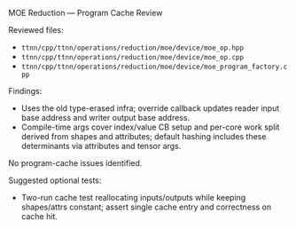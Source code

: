 MOE Reduction — Program Cache Review

Reviewed files:
- `ttnn/cpp/ttnn/operations/reduction/moe/device/moe_op.hpp`
- `ttnn/cpp/ttnn/operations/reduction/moe/device/moe_op.cpp`
- `ttnn/cpp/ttnn/operations/reduction/moe/device/moe_program_factory.cpp`

Findings:
- Uses the old type-erased infra; override callback updates reader input base address and writer output base address.
- Compile-time args cover index/value CB setup and per-core work split derived from shapes and attributes; default hashing includes these determinants via attributes and tensor args.

No program-cache issues identified.

Suggested optional tests:
- Two-run cache test reallocating inputs/outputs while keeping shapes/attrs constant; assert single cache entry and correctness on cache hit.
